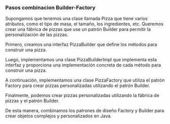 ### Pasos combinacion Builder-Factory

Supongamos que tenemos una clase llamada Pizza que tiene varios atributos, como el tipo de masa, el tamaño, los ingredientes, etc. Queremos crear una fábrica de pizzas que use un patrón Builder para permitir la personalización de las pizzas.

Primero, creamos una interfaz PizzaBuilder que define los métodos para construir una pizza.

Luego, implementamos una clase PizzaBuilderImpl que implementa esta interfaz y proporciona una implementación concreta de cada método para construir una pizza.

A continuación, implementamos una clase PizzaFactory que utiliza el patrón Factory para crear pizzas personalizadas utilizando el patrón Builder.

Finalmente, podemos crear pizzas personalizadas utilizando la fábrica de pizzas y el patrón Builder.

De esta manera, combinamos los patrones de diseño Factory y Builder para crear objetos complejos y personalizados en Java.